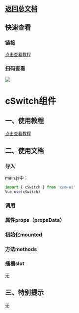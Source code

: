 ## [返回总文档](https://github.com/cpm828/cpm-ui)

## 快速查看

### 链接
[点击查看教程](https://blog.pimichen.com/images/public/cpm_ui.png)

### 扫码查看
<img src="https://blog.pimichen.com/images/public/cpm_ui.png">


# cSwitch组件

## 一、使用教程
[点击查看教程](https://cpm828.github.io/cpm_ui/demo/index.html#/switch)



## 二、使用文档
### 导入
main.js中：
```js
import { cSwitch } from 'cpm-ui'
Vue.use(cSwitch)
```

### 调用

### 属性props（propsData）

### 初始化mounted

### 方法methods

### 插槽slot
无



## 三、特别提示
无